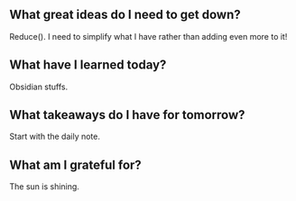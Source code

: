 
## What great ideas do I need to get down?

Reduce().  I need to simplify what I have rather than adding even more to it!

## What have I learned today?

Obsidian stuffs.

## What takeaways do I have for tomorrow?

Start with the daily note.

## What am I grateful for?

The sun is shining.  
